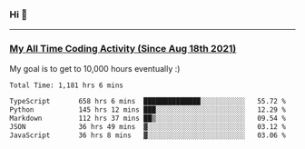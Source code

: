 ### Hi 🙂

---

### <a href="https://wakatime.com/@Eroxl">My All Time Coding Activity (Since Aug 18th 2021)</a>
My goal is to get to 10,000 hours eventually :)
<!--START_SECTION:waka-->

```txt
Total Time: 1,181 hrs 6 mins

TypeScript       658 hrs 6 mins  ██████████████░░░░░░░░░░░   55.72 %
Python           145 hrs 12 mins ███░░░░░░░░░░░░░░░░░░░░░░   12.29 %
Markdown         112 hrs 37 mins ██▒░░░░░░░░░░░░░░░░░░░░░░   09.54 %
JSON             36 hrs 49 mins  ▓░░░░░░░░░░░░░░░░░░░░░░░░   03.12 %
JavaScript       36 hrs 8 mins   ▓░░░░░░░░░░░░░░░░░░░░░░░░   03.06 %
```

<!--END_SECTION:waka-->
